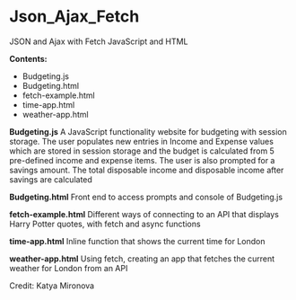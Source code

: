 # Json_Ajax_Fetch
JSON and Ajax with Fetch
JavaScript and HTML

**Contents:**
- Budgeting.js
- Budgeting.html
- fetch-example.html
- time-app.html
- weather-app.html

**Budgeting.js**
A JavaScript functionality website for budgeting with session storage. 
The user populates new entries in Income and Expense values which are stored in session storage and the budget is calculated from 5 pre-defined income and expense items. The user is also prompted for a savings amount. The total disposable income and disposable income after savings are calculated

**Budgeting.html**
Front end to access prompts and console of Budgeting.js

**fetch-example.html**
Different ways of connecting to an API that displays Harry Potter quotes, with fetch and async functions

**time-app.html**
Inline function that shows the current time for London

**weather-app.html**
Using fetch, creating an app that fetches the current weather for London from an API


Credit: Katya Mironova
